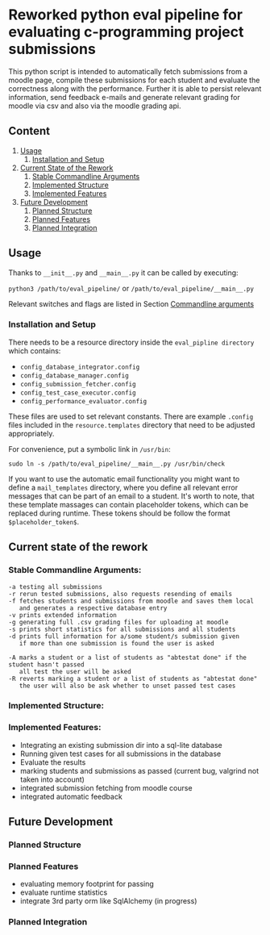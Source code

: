# Reworked python eval pipeline for evaluating c-programming project submissions

This python script is intended to automatically fetch submissions from a moodle page, compile these submissions for each
student and evaluate the correctness along with the performance. 
Further it is able to persist relevant information, send feedback e-mails and generate relevant grading for moodle via 
csv and also via the moodle grading api.   

## Content
1. [Usage](#usage)
    1. [Installation and Setup](#installation-and-setup)
2. [Current State of the Rework](#current-state-of-the-rework)
    1. [Stable Commandline Arguments](#stable-commandline-arguments) 
    2. [Implemented Structure](#implemented-structure) 
    3. [Implemented Features](#implemented-features)
3. [Future Development](#future-development)
    1. [Planned Structure](#planned-structure)
    2. [Planned Features](#planned-structure)
    3. [Planned Integration](#planned-integration)

## Usage
Thanks to `__init__.py` and `__main__.py`
it can be called by executing:

`python3 /path/to/eval_pipeline/`
or
`/path/to/eval_pipeline/__main__.py`

Relevant switches and flags are listed in Section [Commandline arguments](#stable-commandline-arguments)

### Installation and Setup


There needs to be a resource directory inside the `eval_pipline directory`
which contains:

  - `config_database_integrator.config`
  - `config_database_manager.config`
  - `config_submission_fetcher.config`
  - `config_test_case_executor.config`
  - `config_performance_evaluator.config`

These files are used to set relevant constants.
There are example `.config` files included in the `resource.templates` directory that need to be adjusted appropriately.

For convenience, put a symbolic link in `/usr/bin`:
```
sudo ln -s /path/to/eval_pipeline/__main__.py /usr/bin/check
```

If you want to use the automatic email functionality you might want to define a `mail_templates` directory,
where you define all relevant error messages that can be part of an email to a student.
It's worth to note, that these template massages can contain placeholder tokens,
which can be replaced during runtime. These tokens should be follow the format `$placeholder_token$`.  
 

## Current state of the rework


### Stable Commandline Arguments:

    -a testing all submissions
    -r rerun tested submissions, also requests resending of emails
    -f fetches students and submissions from moodle and saves them local
       and generates a respective database entry
    -v prints extended information
    -g generating full .csv grading files for uploading at moodle 
    -s prints short statistics for all submissions and all students
    -d prints full information for a/some student/s submission given
       if more than one submission is found the user is asked 
    
    -A marks a student or a list of students as "abtestat done" if the student hasn't passed 
       all test the user will be asked
    -R reverts marking a student or a list of students as "abtestat done" 
       the user will also be ask whether to unset passed test cases


### Implemented Structure:

### Implemented Features:

  - Integrating an existing submission dir into a sql-lite database
  - Running given test cases for all submissions in the database
  - Evaluate the results
  - marking students and submissions as passed (current bug, valgrind not taken into account)
  - integrated submission fetching from moodle course
  - integrated automatic feedback 

## Future Development

### Planned Structure

### Planned Features

  - evaluating memory footprint for passing
  - evaluate runtime statistics
  - integrate 3rd party orm like SqlAlchemy (in progress)

### Planned Integration 



